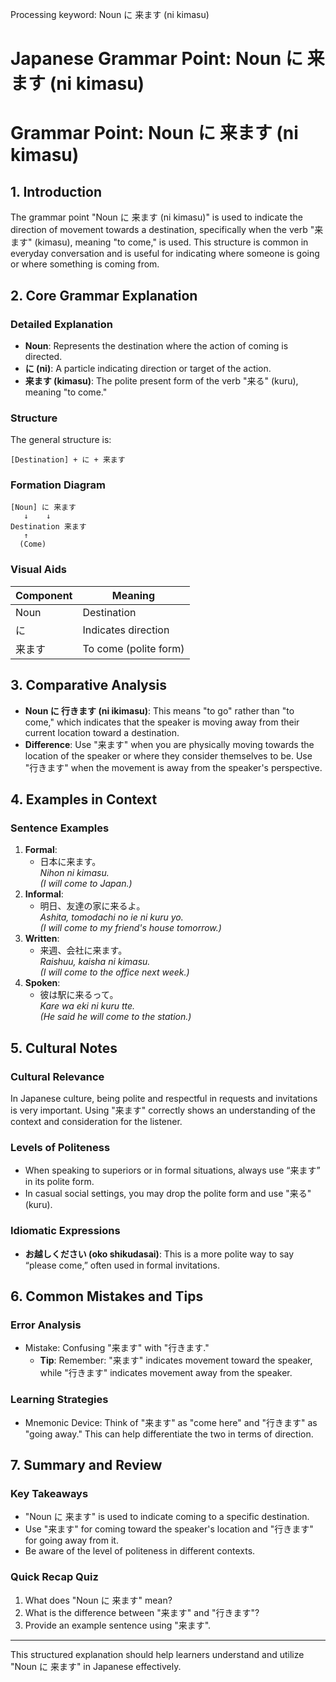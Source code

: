 Processing keyword: Noun に 来ます (ni kimasu)
# Japanese Grammar Point: Noun に 来ます (ni kimasu)
# Grammar Point: Noun に 来ます (ni kimasu)
## 1. Introduction 
The grammar point "Noun に 来ます (ni kimasu)" is used to indicate the direction of movement towards a destination, specifically when the verb "来ます" (kimasu), meaning "to come," is used. This structure is common in everyday conversation and is useful for indicating where someone is going or where something is coming from.
## 2. Core Grammar Explanation
### Detailed Explanation
- **Noun**: Represents the destination where the action of coming is directed. 
- **に (ni)**: A particle indicating direction or target of the action.
- **来ます (kimasu)**: The polite present form of the verb "来る" (kuru), meaning "to come."
### Structure
The general structure is:
```
[Destination] + に + 来ます
```
### Formation Diagram
```
[Noun] に 来ます
   ↓    ↓
Destination 来ます
   ↑
  (Come)
```
### Visual Aids
| Component   | Meaning              |
|-------------|----------------------|
| Noun        | Destination          |
| に          | Indicates direction   |
| 来ます       | To come (polite form) | 
## 3. Comparative Analysis
- **Noun に 行きます (ni ikimasu)**: This means "to go" rather than "to come," which indicates that the speaker is moving away from their current location toward a destination.
- **Difference**: Use "来ます" when you are physically moving towards the location of the speaker or where they consider themselves to be. Use "行きます" when the movement is away from the speaker's perspective.
## 4. Examples in Context
### Sentence Examples
1. **Formal**: 
   - 日本に来ます。  
     *Nihon ni kimasu.*  
     *(I will come to Japan.)*
2. **Informal**: 
   - 明日、友達の家に来るよ。  
     *Ashita, tomodachi no ie ni kuru yo.*  
     *(I will come to my friend's house tomorrow.)*
3. **Written**: 
   - 来週、会社に来ます。  
     *Raishuu, kaisha ni kimasu.*  
     *(I will come to the office next week.)*
4. **Spoken**: 
   - 彼は駅に来るって。  
     *Kare wa eki ni kuru tte.*  
     *(He said he will come to the station.)*
## 5. Cultural Notes
### Cultural Relevance
In Japanese culture, being polite and respectful in requests and invitations is very important. Using "来ます" correctly shows an understanding of the context and consideration for the listener.
### Levels of Politeness
- When speaking to superiors or in formal situations, always use “来ます” in its polite form.
- In casual social settings, you may drop the polite form and use "来る" (kuru).
### Idiomatic Expressions
- **お越しください (oko shikudasai)**: This is a more polite way to say “please come,” often used in formal invitations.
## 6. Common Mistakes and Tips 
### Error Analysis
- Mistake: Confusing "来ます" with "行きます." 
  - **Tip**: Remember: "来ます" indicates movement toward the speaker, while "行きます" indicates movement away from the speaker.
### Learning Strategies
- Mnemonic Device: Think of "来ます" as "come here" and "行きます" as "going away." This can help differentiate the two in terms of direction.
## 7. Summary and Review
### Key Takeaways
- "Noun に 来ます" is used to indicate coming to a specific destination.
- Use "来ます" for coming toward the speaker's location and "行きます" for going away from it.
- Be aware of the level of politeness in different contexts.
### Quick Recap Quiz
1. What does "Noun に 来ます" mean?
2. What is the difference between "来ます" and "行きます"?
3. Provide an example sentence using "来ます".
--- 
This structured explanation should help learners understand and utilize "Noun に 来ます" in Japanese effectively.

